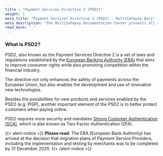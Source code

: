 ```yaml
---
title : "Payment Services Directive 2 (PSD2)"
weight: 1
meta_title: "Payment Services Directive 2 (PSD2) - MultiSafepay Docs"
meta_description: "The MultiSafepay Documentation Center presents all relevant information about our Plugins and API. You can also find support pages for payment methods, tools and general questions as well as the contact details of our Support and Integration Teams."
read_more: "."
---
```


### What is PSD2?

PSD2, also known as the Payment Services Directive 2 is a set of laws and regulations established by the [European Banking Authority (EBA)](https://eba.europa.eu/) that aims to improve consumer rights while also promoting competition within the financial industry.

The directive not only enhances the safety of payments across the European Union, but also enables the development and use of innovative new technologies.

Besides the possibilities for new products and services enabled by the PSD2 (e.g. PISP), another important element of the PSD2 is to better protect customers when paying online.

PSD2 requires more security and mandates [Strong Customer Authentication (SCA)](https://docs.multisafepay.com/faq/payment-regulations/strong-customer-authentication/), which is also known as Two-Factor Authentication (2FA).

{{< alert-notice >}} __Please read__: The EBA (European Bank Authority) has arrived at the decision that migration plans of Payment Service Providers, including the implementation and testing by merchants was to be completed by 31 December 2020. {{< /alert-notice >}}
